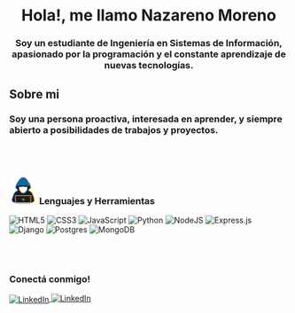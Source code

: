 

<!---
nazarenomoreno/nazarenomoreno is a ✨ special ✨ repository because its `README.md` (this file) appears on your GitHub profile.
You can click the Preview link to take a look at your changes.
--->
<h1 align="center">Hola!, me llamo Nazareno Moreno</h1>
<h3 align="center">Soy un estudiante de Ingeniería en Sistemas de Información, apasionado por la programación y el constante aprendizaje de nuevas tecnologías.</h3>


<h2 align="left">Sobre mi</h2>
<h3 align="left">Soy una persona proactiva, interesada en aprender, y siempre abierto a posibilidades de trabajos y proyectos.</h3>
<br><br>

<h3 align="left">
   <picture>
    <img src="https://github.com/0xAbdulKhalid/0xAbdulKhalid/raw/main/assets/mdImages/about_me.gif" width="50px">
  </picture>
    Lenguajes y Herramientas
   
</h3>

<p align="left"> 
  <img src="https://img.shields.io/badge/html5-%23E34F26.svg?style=for-the-badge&logo=html5&logoColor=white" alt="HTML5"/>
  <img src="https://img.shields.io/badge/css3-%231572B6.svg?style=for-the-badge&logo=css3&logoColor=white" alt="CSS3"/>
  <img src="https://img.shields.io/badge/javascript-%23323330.svg?style=for-the-badge&logo=javascript&logoColor=%23F7DF1E" alt="JavaScript"/>
  <img src="https://img.shields.io/badge/python-3670A0?style=for-the-badge&logo=python&logoColor=ffdd54" alt="Python"/>
  <img src="https://img.shields.io/badge/node.js-6DA55F?style=for-the-badge&logo=node.js&logoColor=white" alt="NodeJS"/>
  <img src="https://img.shields.io/badge/express.js-%23404d59.svg?style=for-the-badge&logo=express&logoColor=%2361DAFB" alt="Express.js"/>
  <img src="https://img.shields.io/badge/django-%23092E20.svg?style=for-the-badge&logo=django&logoColor=white" alt="Django"/>
  <img src="https://img.shields.io/badge/postgres-%23316192.svg?style=for-the-badge&logo=postgresql&logoColor=white" alt="Postgres"/>
  <img src="https://img.shields.io/badge/MongoDB-%234ea94b.svg?style=for-the-badge&logo=mongodb&logoColor=white" alt="MongoDB"/>

</p>

<br><br>

<h3 align="left">Conectá conmigo!</h3>
<p align="left">
  <a href="https://www.linkedin.com/in/nazareno-moreno-267b96172/" target="_blank">
    <img align="center" src="https://raw.githubusercontent.com/rahuldkjain/github-profile-readme-generator/master/src/images/icons/Social/linked-in-alt.svg" alt="LinkedIn" height="30" width="40" />
  </a>
  <a href="https://www.linkedin.com/in/nazareno-moreno-267b96172/" target="_blank">
    <img src="https://cdn.worldvectorlogo.com/logos/linkedin-icon-2.svg" alt="LinkedIn" height="30" />
  </a>
</p>









